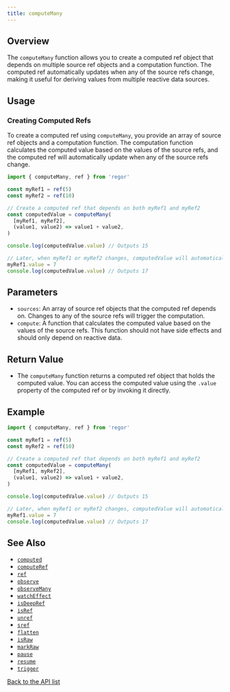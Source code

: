 ```yaml
---
title: computeMany
---
```



## Overview

The `computeMany` function allows you to create a computed ref object that depends on multiple source ref objects and a computation function. The computed ref automatically updates when any of the source refs change, making it useful for deriving values from multiple reactive data sources.

## Usage

### Creating Computed Refs

To create a computed ref using `computeMany`, you provide an array of source ref objects and a computation function. The computation function calculates the computed value based on the values of the source refs, and the computed ref will automatically update when any of the source refs change.

```ts
import { computeMany, ref } from 'regor'

const myRef1 = ref(5)
const myRef2 = ref(10)

// Create a computed ref that depends on both myRef1 and myRef2
const computedValue = computeMany(
  [myRef1, myRef2],
  (value1, value2) => value1 + value2,
)

console.log(computedValue.value) // Outputs 15

// Later, when myRef1 or myRef2 changes, computedValue will automatically update
myRef1.value = 7
console.log(computedValue.value) // Outputs 17
```

## Parameters

- `sources`: An array of source ref objects that the computed ref depends on. Changes to any of the source refs will trigger the computation.
- `compute`: A function that calculates the computed value based on the values of the source refs. This function should not have side effects and should only depend on reactive data.

## Return Value

- The `computeMany` function returns a computed ref object that holds the computed value. You can access the computed value using the `.value` property of the computed ref or by invoking it directly.

## Example

```ts
import { computeMany, ref } from 'regor'

const myRef1 = ref(5)
const myRef2 = ref(10)

// Create a computed ref that depends on both myRef1 and myRef2
const computedValue = computeMany(
  [myRef1, myRef2],
  (value1, value2) => value1 + value2,
)

console.log(computedValue.value) // Outputs 15

// Later, when myRef1 or myRef2 changes, computedValue will automatically update
myRef1.value = 7
console.log(computedValue.value) // Outputs 17
```

## See Also

- [`computed`](computed.md)
- [`computeRef`](computeRef.md)
- [`ref`](ref.md)
- [`observe`](observe.md)
- [`observeMany`](observeMany.md)
- [`watchEffect`](watchEffect.md)
- [`isDeepRef`](isDeepRef.md)
- [`isRef`](isRef.md)
- [`unref`](unref.md)
- [`sref`](sref.md)
- [`flatten`](flatten.md)
- [`isRaw`](isRaw.md)
- [`markRaw`](markRaw.md)
- [`pause`](pause.md)
- [`resume`](resume.md)
- [`trigger`](trigger.md)

[Back to the API list](regor-api.md)
